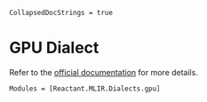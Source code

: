```@meta
CollapsedDocStrings = true
```

# GPU Dialect

Refer to the [official documentation](https://mlir.llvm.org/docs/Dialects/GPU/) for
more details.

```@autodocs
Modules = [Reactant.MLIR.Dialects.gpu]
```
